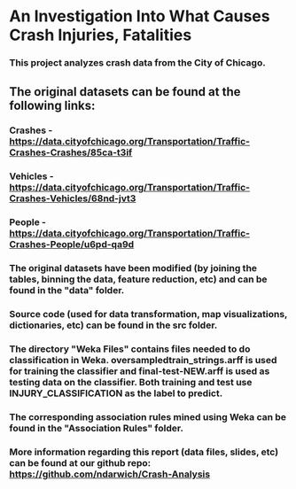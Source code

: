 # An Investigation Into What Causes Crash Injuries, Fatalities

### This project analyzes crash data from the City of Chicago.

## The original datasets can be found at the following links:
### Crashes - https://data.cityofchicago.org/Transportation/Traffic-Crashes-Crashes/85ca-t3if
### Vehicles - https://data.cityofchicago.org/Transportation/Traffic-Crashes-Vehicles/68nd-jvt3
### People - https://data.cityofchicago.org/Transportation/Traffic-Crashes-People/u6pd-qa9d

### The original datasets have been modified (by joining the tables, binning the data, feature reduction, etc) and can be found in the "data" folder.

### Source code (used for data transformation, map visualizations, dictionaries, etc) can be found in the src folder.

### The directory "Weka Files" contains files needed to do classification in Weka. oversampledtrain_strings.arff is used for training the classifier and final-test-NEW.arff is used as testing data on the classifier. Both training and test use INJURY_CLASSIFICATION as the label to predict.

### The corresponding association rules mined using Weka can be found in the "Association Rules" folder.

### More information regarding this report (data files, slides, etc) can be found at our github repo: https://github.com/ndarwich/Crash-Analysis
